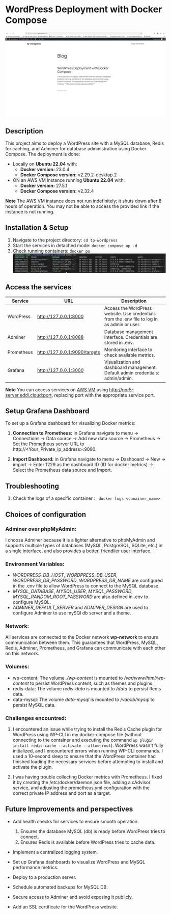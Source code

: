 # WordPress Deployment with Docker Compose
![wordPress](./image/WP-page.png)

## Description

This project aims to deploy a WordPress site with a MySQL database, Redis for caching, and Adminer for database administration using Docker Compose. The deployment is done:
- Locally on **Ubuntu 22.04** with:
    - **Docker version:** 23.0.4
    - **Docker Compose version:** v2.29.2-desktop.2 
- ON an AWS VM instance running **Ubuntu 22.04** with:
    - **Docker version:** 27.5.1
    - **Docker Compose version:** v2.32.4 

**Note** The AWS VM instance does not run indefinitely; it shuts down after 8 hours of operation. You may not be able to access the provided link if the instance is not running.
## Installation & Setup

1. Navigate to the project directory:
`cd tp-wordpress`
2. Start the services in detached mode:
 `docker compose up -d`
3. Check running containers:
`docker ps`
![containers](./image/containers.png)

## Access the services
| Service   | URL                          |  Description                                                                                |
|-----------|------------------------------|---------------------------------------------------------------------------------------------|
| WordPress | http://127.0.0.1:8000        | Access the WordPress website. Use credentials from the .env file to log in as admin or user.|
| Adminer   | http://127.0.0.1:8088        | Database management interface. Credentials are stored in .env.                              |
| Prometheus| http://127.0.0.1:9090/targets| Monitoring interface to check available metrics.                                            |
| Grafana   | http://127.0.0.1:3000        | Visualization and dashboard management. Default admin credentials: admin/admin.             |

**Note** You can access services on  [AWS VM](http://nor5-server.eddi.cloud:8000/) using http://nor5-server.eddi.cloud:port, replacing port with the appropriate service port.

## Setup Grafana Dashboard
To set up a Grafana dashboard for visualizing Docker metrics:
1. **Connection to Prometheus:** in Grafana navigate to menu -> Connections -> Data source -> Add new data source -> Prometheus -> Set the Prometheus server URL to http://<Your_Private_ip_address>:9090.

2. **Import Dashboard:** in Grafana navigate to menu -> Dashboard -> New -> import -> Enter 1229 as the dashboard ID (ID for docker metrics) -> Select the Prometheus data source and Import.

## Troubleshooting

1. Check the logs of a specific container :
` docker logs <conainer_name>`

## Choices of configuration

### Adminer over phpMyAdmin:
I choose Adminer because it is a lighter alternative to phpMyAdmin and supports multiple types of databases (MySQL, PostgreSQL, SQLite, etc.) in a single interface, and  also provides a better, friendlier user interface.

### Environment Variables:

- *WORDPRESS_DB_HOST*, *WORDPRESS_DB_USER*, *WORDPRESS_DB_PASSWORD*, *WORDPRESS_DB_NAME* are configured in the .env file to allow WordPress to connect to the MySQL database.
- *MYSQL_DATABASE*, *MYSQL_USER*, *MYSQL_PASSWORD*, *MYSQL_RANDOM_ROOT_PASSWORD* are also defined in .env to configure MySQL.
- *ADMINER_DEFAULT_SERVER* and *ADMINER_DESIGN* are used to configure Adminer to use mySQl db server and a theme.

### Network:

All services are connected to the Docker network **wp-network** to ensure communication between them. This guarantees that WordPress, MySQL, Redis, Adminer, Prometheus, and Grafana can communicate with each other on this network.

### Volumes:

- wp-content: The volume *./wp-content* is mounted to */var/www/html/wp-content* to persist WordPress content, such as themes and plugins.
- redis-data: The volume *redis-data* is mounted to */data* to persist Redis data.
- data-mysql: The volume *data-mysql* is mounted to */var/lib/mysql* to persist MySQL data.



### Challenges encountred:

 1.  I encountered an issue while trying to install the Redis Cache plugin for WordPress using WP-CLI in my docker-compose file (without connecting to the container and executing the command `wp plugin install redis-cache --activate --allow-root`). WordPress wasn't fully initialized, and I encountered errors when running WP-CLI commands. I used a 10-second sleep to ensure that the WordPress container had finished loading the necessary services before attempting to install and activate the plugin.

2. I was having trouble collecting Docker metrics with Prometheus. I fixed it by creating the /etc/docker/daemon.json file, adding a cAdvisor service, and adjusting the prometheus.yml configuration with the correct private IP address and port as a target. 

## Future Improvements and perspectives 

- Add health checks for services to ensure smooth operation.
    1. Ensures  the database MySQL (db) is ready before WordPress tries to connect.
    2. Ensures Redis is available before WordPress tries to cache data.

- Implement a centralized logging system.
- Set up Grafana dashboards to visualize WordPress and MySQL performance metrics.
- Deploy to a production server. 
- Schedule automated backups for MySQL DB.
- Secure access to Adminer and avoid exposing it publicly.
- Add an SSL certificate for the WordPress website.
